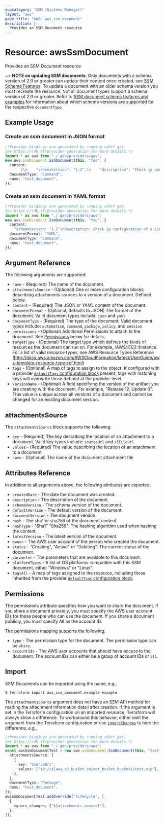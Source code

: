 ```yaml
---
subcategory: "SSM (Systems Manager)"
layout: "aws"
page_title: "AWS: aws_ssm_document"
description: |-
  Provides an SSM Document resource
---
```


# Resource: awsSsmDocument

Provides an SSM Document resource

\~> **NOTE on updating SSM documents:** Only documents with a schema version of 2.0
or greater can update their content once created, see [SSM Schema Features][1]. To update a document with an older schema version you must recreate the resource. Not all document types support a schema version of 2.0 or greater. Refer to [SSM document schema features and examples][2] for information about which schema versions are supported for the respective `documentType`.

## Example Usage

### Create an ssm document in JSON format

```typescript
/*Provider bindings are generated by running cdktf get.
See https://cdk.tf/provider-generation for more details.*/
import * as aws from "./.gen/providers/aws";
new aws.ssmDocument.SsmDocument(this, "foo", {
  content:
    '  {\n    "schemaVersion": "1.2",\n    "description": "Check ip configuration of a Linux instance.",\n    "parameters": {\n\n    },\n    "runtimeConfig": {\n      "aws:runShellScript": {\n        "properties": [\n          {\n            "id": "0.aws:runShellScript",\n            "runCommand": ["ifconfig"]\n          }\n        ]\n      }\n    }\n  }\n',
  documentType: "Command",
  name: "test_document",
});

```

### Create an ssm document in YAML format

```typescript
/*Provider bindings are generated by running cdktf get.
See https://cdk.tf/provider-generation for more details.*/
import * as aws from "./.gen/providers/aws";
new aws.ssmDocument.SsmDocument(this, "foo", {
  content:
    "schemaVersion: '1.2'\ndescription: Check ip configuration of a Linux instance.\nparameters: {}\nruntimeConfig:\n  'aws:runShellScript':\n    properties:\n      - id: '0.aws:runShellScript'\n        runCommand:\n          - ifconfig\n",
  documentFormat: "YAML",
  documentType: "Command",
  name: "test_document",
});

```

## Argument Reference

The following arguments are supported:

* `name` - (Required) The name of the document.
* `attachmentsSource` - (Optional) One or more configuration blocks describing attachments sources to a version of a document. Defined below.
* `content` - (Required) The JSON or YAML content of the document.
* `documentFormat` - (Optional, defaults to JSON) The format of the document. Valid document types include: `json` and `yaml`
* `documentType` - (Required) The type of the document. Valid document types include: `automation`, `command`, `package`, `policy`, and `session`
* `permissions` - (Optional) Additional Permissions to attach to the document. See [Permissions](#permissions) below for details.
* `targetType` - (Optional) The target type which defines the kinds of resources the document can run on. For example, /AWS::EC2::Instance. For a list of valid resource types, see AWS Resource Types Reference (http://docs.aws.amazon.com/AWSCloudFormation/latest/UserGuide/aws-template-resource-type-ref.html)
* `tags` - (Optional) A map of tags to assign to the object. If configured with a provider [`defaultTags` configuration block](https://registry.terraform.io/providers/hashicorp/aws/latest/docs#default_tags-configuration-block) present, tags with matching keys will overwrite those defined at the provider-level.
* `versionName` - (Optional) A field specifying the version of the artifact you are creating with the document. For example, "Release 12, Update 6". This value is unique across all versions of a document and cannot be changed for an existing document version.

## attachmentsSource

The `attachmentsSource` block supports the following:

* `key` - (Required) The key describing the location of an attachment to a document. Valid key types include: `sourceUrl` and `s3FileUrl`
* `values` - (Required) The value describing the location of an attachment to a document
* `name` - (Optional) The name of the document attachment file

## Attributes Reference

In addition to all arguments above, the following attributes are exported:

* `createdDate` - The date the document was created.
* `description` - The description of the document.
* `schemaVersion` - The schema version of the document.
* `defaultVersion` - The default version of the document.
* `documentVersion` - The document version.
* `hash` - The sha1 or sha256 of the document content
* `hashType` - "Sha1" "Sha256". The hashing algorithm used when hashing the content.
* `latestVersion` - The latest version of the document.
* `owner` - The AWS user account of the person who created the document.
* `status` - "Creating", "Active" or "Deleting". The current status of the document.
* `parameter` - The parameters that are available to this document.
* `platformTypes` - A list of OS platforms compatible with this SSM document, either "Windows" or "Linux".
* `tagsAll` - A map of tags assigned to the resource, including those inherited from the provider [`defaultTags` configuration block](https://registry.terraform.io/providers/hashicorp/aws/latest/docs#default_tags-configuration-block).

[1]: http://docs.aws.amazon.com/systems-manager/latest/userguide/sysman-ssm-docs.html#document-schemas-features

[2]: https://docs.aws.amazon.com/systems-manager/latest/userguide/document-schemas-features.html

## Permissions

The permissions attribute specifies how you want to share the document. If you share a document privately,
you must specify the AWS user account IDs for those people who can use the document. If you share a document
publicly, you must specify All as the account ID.

The permissions mapping supports the following:

* `type` - The permission type for the document. The permission type can be `share`.
* `accountIds` - The AWS user accounts that should have access to the document. The account IDs can either be a group of account IDs or `all`.

## Import

SSM Documents can be imported using the name, e.g.,

```console
$ terraform import aws_ssm_document.example example
```

The `attachmentsSource` argument does not have an SSM API method for reading the attachment information detail after creation. If the argument is set in the Terraform configuration on an imported resource, Terraform will always show a difference. To workaround this behavior, either omit the argument from the Terraform configuration or use [`ignoreChanges`](https://www.terraform.io/docs/configuration/meta-arguments/lifecycle.html#ignore_changes) to hide the difference, e.g.,

```typescript
/*Provider bindings are generated by running cdktf get.
See https://cdk.tf/provider-generation for more details.*/
import * as aws from "./.gen/providers/aws";
const awsSsmDocumentTest = new aws.ssmDocument.SsmDocument(this, "test", {
  attachmentsSource: [
    {
      key: "SourceUrl",
      values: ["s3://${aws_s3_bucket.object_bucket.bucket}/test.zip"],
    },
  ],
  documentType: "Package",
  name: "test_document",
});
awsSsmDocumentTest.addOverride("lifecycle", [
  {
    ignore_changes: ["${attachments_source}"],
  },
]);

```
